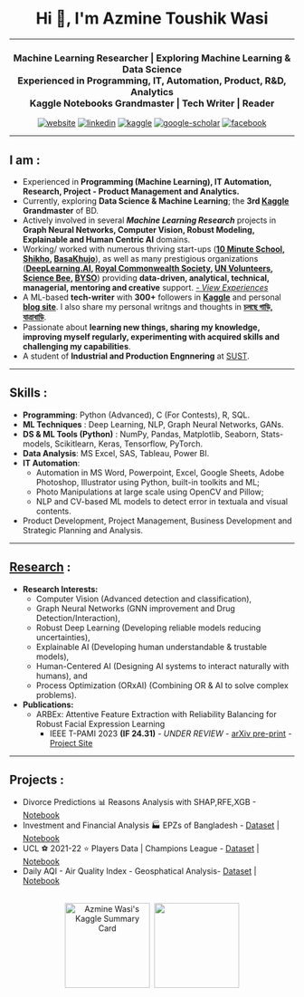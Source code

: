 <h1 align="center">Hi 👋, I'm Azmine Toushik Wasi</h1>

---
<h3 align="center">
Machine Learning Researcher | Exploring Machine Learning & Data Science</br> 
Experienced in Programming, IT, Automation, Product, R&D, Analytics </br> 
Kaggle Notebooks Grandmaster | Tech Writer | Reader
</h3>

<div align=center>
  
 [![website](https://img.shields.io/badge/-Website-blue?style=flat-square&logo=rss&color=1f1f15)](https://azminewasi.github.io) 
 [![linkedin](https://img.shields.io/badge/LinkedIn-%320beff?style=flat-square&logo=linkedin&color=1f1f18)](https://www.linkedin.com/in/azmine-toushik-wasi/) 
 [![kaggle](https://img.shields.io/badge/Kaggle-%2320beff?style=flat-square&logo=kaggle&color=1f1f1f)](https://www.kaggle.com/azminetoushikwasi) 
 [![google-scholar](https://img.shields.io/badge/Google%20Scholar-%2320beff?style=flat-square&logo=google-scholar&color=1f1f18)](https://scholar.google.com/citations?user=X3gRvogAAAAJ&hl=en) 
 [![facebook](https://img.shields.io/badge/Facebook-%2320beff?style=flat-square&logo=facebook&color=1f1f15)](https://www.facebook.com/cholche.gari.zatrabari/)
  
</div>

---
## **I am** :
- Experienced in **Programming (Machine Learning), IT Automation, Research, Project - Product Management and Analytics.**
- Currently, exploring **Data Science & Machine Learning**; the **3rd [Kaggle](https://www.kaggle.com/azminetoushikwasi/) Grandmaster** of BD.
- Actively involved in several ***Machine Learning Research*** projects in **Graph Neural Networks, Computer Vision, Robust Modeling, Explainable and Human Centric AI** domains.
- Working/ worked with numerous thriving start-ups (**[10 Minute School](https://10minuteschool.com/), [Shikho](https://shikho.tech/), [BasaKhujo](https://www.basakhujo.com/)**), as well as many prestigious organizations (**[DeepLearning.AI](https://deeplearning.ai), [Royal Commonwealth Society](https://www.linkedin.com/company/royal-commonwealth-society/), [UN Volunteers](https://www.linkedin.com/company/united-nations-volunteers/), [Science Bee](https://www.sciencebee.com.bd/), [BYSO](https://www.linkedin.com/company/byso-bd/)**) providing **data-driven, analytical, technical, managerial, mentoring and creative** support. [*- View Experiences*](https://azminewasi.github.io/#resume) </br>
- A ML-based **tech-writer** with **300+** followers in [**Kaggle**](https://www.kaggle.com/azminetoushikwasi/) and personal [**blog site**](https://azminewasi.github.io/blog/). I also share my personal writngs and thoughts in [**চলছে গাড়ি, যাত্রাবাড়ি**](https://www.facebook.com/cholche.gari.zatrabari/).
- Passionate about **learning new things, sharing my knowledge, improving myself regularly, experimenting with acquired skills and challenging my capabilities**.
- A student of **Industrial and Production Engnnering** at [SUST](https://www.sust.edu/).

---

## **Skills** :
- **Programming**: Python (Advanced), C (For Contests), R, SQL.
- **ML Techniques** : Deep Learning, NLP, Graph Neural Networks, GANs.
- **DS & ML Tools (Python)** : NumPy, Pandas, Matplotlib, Seaborn, Stats-models, Scikitlearn, Keras, Tensorflow, PyTorch.
- **Data Analysis**: MS Excel, SAS, Tableau, Power BI.
- **IT Automation**: 
  - Automation in MS Word, Powerpoint, Excel, Google Sheets, Adobe Photoshop, Illustrator using Python, built-in toolkits and ML; 
  - Photo Manipulations at large scale using OpenCV and Pillow; 
  - NLP and CV-based ML models to detect error in textuala and visual contents.
- Product Development, Project Management, Business Development and Strategic Planning and Analysis.

---

## [**Research**](https://azminewasi.github.io/#research) :
- **Research Interests:**
   - Computer Vision (Advanced detection and classification),
   - Graph Neural Networks (GNN improvement and Drug Detection/Interaction),
   - Robust Deep Learning (Developing reliable models reducing uncertainties),
   - Explainable AI (Developing human understandable & trustable models),
   - Human-Centered AI (Designing AI systems to interact naturally with humans), and
   - Process Optimization (ORxAI) (Combining OR & AI to solve complex problems).
- **Publications:**
   - ARBEx: Attentive Feature Extraction with Reliability Balancing for Robust Facial Expression Learning
     - IEEE T-PAMI 2023 **(IF 24.31)** - *UNDER REVIEW* - [arXiv pre-print](https://arxiv.org/abs/2305.01486) - [Project Site](https://azminewasi.github.io/research/paper/arbex/)
  
---
  
## **Projects** :
  - Divorce Predictions 📊 Reasons Analysis with SHAP,RFE,XGB - [Notebook](https://www.kaggle.com/code/azminetoushikwasi/divorce-xgboost-analysis-with-pca-shap-tsne)
  - Investment and Financial Analysis 🏭 EPZs of Bangladesh - [Dataset](https://www.kaggle.com/datasets/azminetoushikwasi/-epzs-of-bangladesh-investors-data) | [Notebook](https://www.kaggle.com/code/azminetoushikwasi/eda-statistical-analytics-epzs-of-bangladesh)
  - UCL ⚽ 2021-22 ⭐ Players Data | Champions League - [Dataset](https://www.kaggle.com/datasets/azminetoushikwasi/ucl-202122-uefa-champions-league) | [Notebook](https://www.kaggle.com/code/azminetoushikwasi/ucl-eda-viz-2021-22-players-teams)
  - Daily AQI - Air Quality Index - Geosphatical Analysis- [Dataset](https://www.kaggle.com/datasets/azminetoushikwasi/aqi-air-quality-index-scheduled-daily-update) | [Notebook](https://www.kaggle.com/code/azminetoushikwasi/daily-aqi-air-quality-index-scheduled)

<p align=center>
  </br>
<img src="https://kaggle-card.chienhsiang-hung.eu.org/api/svg?azminetoushikwasi" alt="Azmine Wasi's Kaggle Summary Card" height="150"/>&nbsp;
<img src="https://github-readme-stats.vercel.app/api?username=azminewasi&show_icons=true" height="150"/>
</p>
